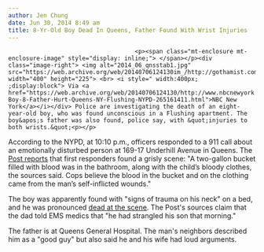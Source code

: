 ```yaml
---
author: Jen Chung
date: Jun 30, 2014 8:49 am
title: 8-Yr-Old Boy Dead In Queens, Father Found With Wrist Injuries
---
```


	
										<p><span class="mt-enclosure mt-enclosure-image" style="display: inline;"> </span></p><div class="image-right"> <img alt="2014_06_qnsstab1.jpg" src="https://web.archive.org/web/20140706124130im_/http://gothamist.com/attachments/jen/2014_06_qnsstab1.jpg" width="400" height="225"> <br> <i style=" width:400px; ;display:block"> Via <a href="https://web.archive.org/web/20140706124130/http://www.nbcnewyork.com/news/local/DOA-Boy-8-Father-Hurt-Queens-NY-Flushing-NYPD-265161411.html">NBC New York</a></i></div> Police are investigating the death of an eight-year-old boy, who was found unconscious in a Flushing apartment. The boy&apos;s father was also found, police say, with &quot;injuries to both wrists.&quot;<p></p>

<p>According to the NYPD, at 10:10 p.m., officers responded to a 911 call about an emotionally disturbed person at 169-17 Underhill Avenue in Queens. The <a href="https://web.archive.org/web/20140706124130/http://nypost.com/2014/06/29/troubled-father-kills-son-attempts-to-commit-suicide/">Post reports</a> that first responders found a grisly scene: &quot;A two-gallon bucket filled with blood was in the bathroom, along with the child&#x2019;s bloody clothes, the sources said. Cops believe the blood in the bucket and on the clothing came from the man&#x2019;s self-inflicted wounds.&quot;</p>

<p>The boy was apparently found with &quot;signs of trauma on his neck&quot; on a bed, and he was pronounced <a href="https://web.archive.org/web/20140706124130/http://7online.com/news/queens-father-accused-of-killing-son-then-attempting-to-kill-himself/147862/">dead at the scene</a>. The Post&apos;s sources claim that the dad told EMS medics that &quot;he had strangled his son that morning.&quot;</p>

<p>The father is at Queens General Hospital. The man&apos;s neighbors described him as a &quot;good guy&quot; but also said he and his wife had loud arguments.</p>					
										
									
				